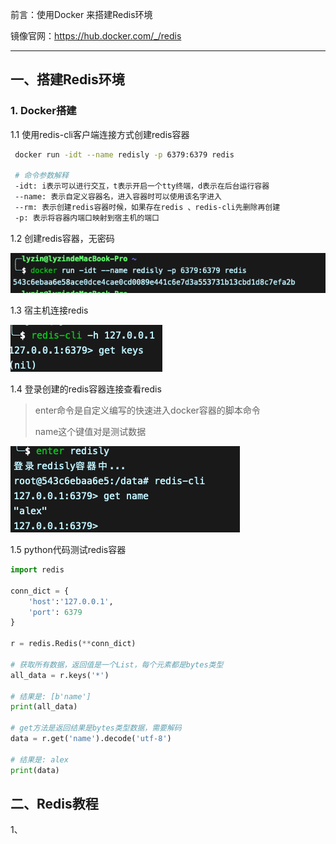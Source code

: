 前言：使用Docker 来搭建Redis环境

镜像官网：https://hub.docker.com/_/redis

------

## 一、搭建Redis环境

### 1. Docker搭建

1.1 使用redis-cli客户端连接方式创建redis容器

```bash	
 docker run -idt --name redisly -p 6379:6379 redis
 
 # 命令参数解释
 -idt: i表示可以进行交互，t表示开启一个tty终端，d表示在后台运行容器
 --name: 表示自定义容器名，进入容器时可以使用该名字进入
 --rm: 表示创建redis容器时候，如果存在redis 、redis-cli先删除再创建
 -p: 表示将容器内端口映射到宿主机的端口
```

 1.2 创建redis容器，无密码

![image-20210608132942146](redis笔记.assets/image-20210608132942146.png)

1.3 宿主机连接redis

![image-20210608133051787](redis笔记.assets/image-20210608133051787.png)

1.4 登录创建的redis容器连接查看redis

> enter命令是自定义编写的快速进入docker容器的脚本命令
>
> name这个键值对是测试数据

![image-20210608133203186](redis笔记.assets/image-20210608133203186.png)

1.5 python代码测试redis容器

```python
import redis

conn_dict = {
    'host':'127.0.0.1',
    'port': 6379
}

r = redis.Redis(**conn_dict)

# 获取所有数据，返回值是一个List，每个元素都是bytes类型
all_data = r.keys('*')

# 结果是: [b'name']
print(all_data) 

# get方法是返回结果是bytes类型数据，需要解码
data = r.get('name').decode('utf-8')

# 结果是: alex
print(data)
```

## 二、Redis教程

1、